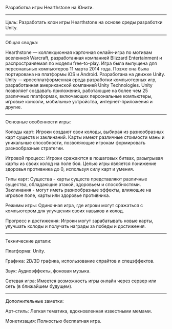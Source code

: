 Разработка игры Hearthstone на Юнити.
_________________________________________________________________________
Цель: Разработать клон игры Hearthstone на основе среды разработки Unity.
_________________________________________________________________________
Общая сводка: 

Hearthstone — коллекционная карточная онлайн-игра по мотивам вселенной Warcraft, разработанная компанией Blizzard Entertainment и распространяемая по модели free-to-play. Игра была выпущена для персональных компьютеров 11 марта 2014 года. Позже она была портирована на платформы iOS и Android. Разработана на движке Unity. 
Unity — кроссплатформенная среда разработки компьютерных игр, разработанная американской компанией Unity Technologies. Unity позволяет создавать приложения, работающие на более чем 25 различных платформах, включающих персональные компьютеры, игровые консоли, мобильные устройства, интернет-приложения и другие.
_________________________________________________________________________
Основные особенности игры:

Колоды карт: Игроки создают свои колоды, выбирая из разнообразных карт существ и заклинаний. Карты имеют различные стоимости маны и уникальные способности, позволяющие игрокам формировать разнообразные стратегии.

Игровой процесс: Игроки сражаются в пошаговых битвах, разыгрывая карты из своих колод на поле боя. Целью игры является понижение здоровья противника до 0, используя силу карт и умения.

Типы карт: Существа - карты существ представляют различные существа, обладающие атакой, здоровьем и способностями. Заклинания - могут иметь разнообразные эффекты, влияющие на игровое поле, карты или здоровье противника.

Режимы игры: Одиночная игра, где игроки могут сражаться с компьютером для улучшения своих навыков и колод.

Прогресс и достижения: Игроки могут зарабатывать новые карты, улучшать колоды и получать награды за победы и достижения.
_________________________________________________________________________
Технические детали:

Платформа: Unity.

Графика: 2D/3D графика, использование спрайтов и спецэффектов.

Звук: Аудиоэффекты, фоновая музыка.

Сетевая игра: Имеется возможность игры онлайн через сервер или сеть (в ближайшем будущем).
_________________________________________________________________________
Дополнительные заметки:

Арт-стиль: Легкая тематика, вдохновленная известными мемами.

Монетизация: Полностью бесплатная игра.




